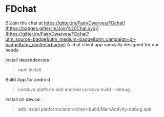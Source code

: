 # FDchat

[![Join the chat at https://gitter.im/FairyDwarves/FDchat](https://badges.gitter.im/Join%20Chat.svg)](https://gitter.im/FairyDwarves/FDchat?utm_source=badge&utm_medium=badge&utm_campaign=pr-badge&utm_content=badge)
A chat client app specially designed for our needs

Install dependencies :
   > npm install

Build App for android :
   > cordova platform add android
   > cordova build --debug

Install on device : 
   > adb install platforms/android/ant-build/MainActivity-debug.apk

